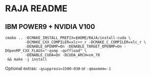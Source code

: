 # RAJA README

## IBM POWER9 + NVIDIA V100

```
cmake .. -DCMAKE_INSTALL_PREFIX=$HOME/RAJA/install-cuda \
         -DCMAKE_CXX_COMPILER=xlc++_r -DCMAKE_C_COMPILER=xlc_r \
         -DENABLE_OPENMP=On -DENABLE_TARGET_OPENMP=On -DOpenMP_CXX_FLAGS="-qsmp -qoffload" \
         -DENABLE_CUDA=On -DCUDA_ARCH=sm_70
 && make -j install
```

Optional extras: `-qsuppress=1500-030` or `-qmaxmem=-1`

